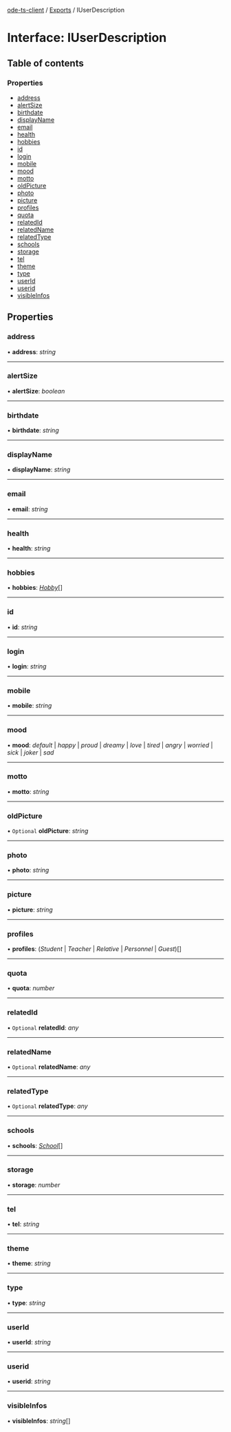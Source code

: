 [ode-ts-client](../README.md) / [Exports](../modules.md) / IUserDescription

# Interface: IUserDescription

## Table of contents

### Properties

- [address](iuserdescription.md#address)
- [alertSize](iuserdescription.md#alertsize)
- [birthdate](iuserdescription.md#birthdate)
- [displayName](iuserdescription.md#displayname)
- [email](iuserdescription.md#email)
- [health](iuserdescription.md#health)
- [hobbies](iuserdescription.md#hobbies)
- [id](iuserdescription.md#id)
- [login](iuserdescription.md#login)
- [mobile](iuserdescription.md#mobile)
- [mood](iuserdescription.md#mood)
- [motto](iuserdescription.md#motto)
- [oldPicture](iuserdescription.md#oldpicture)
- [photo](iuserdescription.md#photo)
- [picture](iuserdescription.md#picture)
- [profiles](iuserdescription.md#profiles)
- [quota](iuserdescription.md#quota)
- [relatedId](iuserdescription.md#relatedid)
- [relatedName](iuserdescription.md#relatedname)
- [relatedType](iuserdescription.md#relatedtype)
- [schools](iuserdescription.md#schools)
- [storage](iuserdescription.md#storage)
- [tel](iuserdescription.md#tel)
- [theme](iuserdescription.md#theme)
- [type](iuserdescription.md#type)
- [userId](iuserdescription.md#userid)
- [userid](iuserdescription.md#userid)
- [visibleInfos](iuserdescription.md#visibleinfos)

## Properties

### address

• **address**: *string*

___

### alertSize

• **alertSize**: *boolean*

___

### birthdate

• **birthdate**: *string*

___

### displayName

• **displayName**: *string*

___

### email

• **email**: *string*

___

### health

• **health**: *string*

___

### hobbies

• **hobbies**: [*Hobby*](../modules.md#hobby)[]

___

### id

• **id**: *string*

___

### login

• **login**: *string*

___

### mobile

• **mobile**: *string*

___

### mood

• **mood**: *default* \| *happy* \| *proud* \| *dreamy* \| *love* \| *tired* \| *angry* \| *worried* \| *sick* \| *joker* \| *sad*

___

### motto

• **motto**: *string*

___

### oldPicture

• `Optional` **oldPicture**: *string*

___

### photo

• **photo**: *string*

___

### picture

• **picture**: *string*

___

### profiles

• **profiles**: (*Student* \| *Teacher* \| *Relative* \| *Personnel* \| *Guest*)[]

___

### quota

• **quota**: *number*

___

### relatedId

• `Optional` **relatedId**: *any*

___

### relatedName

• `Optional` **relatedName**: *any*

___

### relatedType

• `Optional` **relatedType**: *any*

___

### schools

• **schools**: [*School*](../modules.md#school)[]

___

### storage

• **storage**: *number*

___

### tel

• **tel**: *string*

___

### theme

• **theme**: *string*

___

### type

• **type**: *string*

___

### userId

• **userId**: *string*

___

### userid

• **userid**: *string*

___

### visibleInfos

• **visibleInfos**: *string*[]
